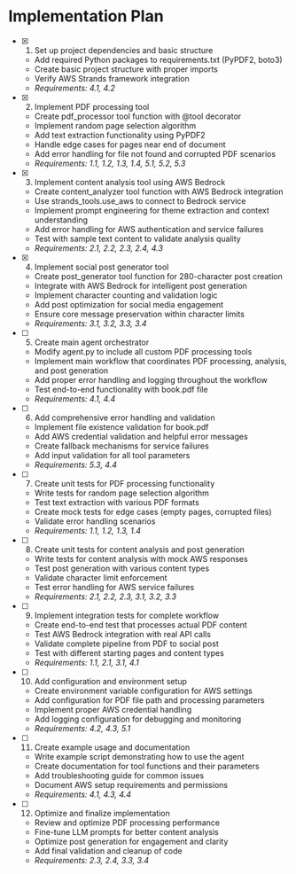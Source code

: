 # Implementation Plan

- [x] 1. Set up project dependencies and basic structure
  - Add required Python packages to requirements.txt (PyPDF2, boto3)
  - Create basic project structure with proper imports
  - Verify AWS Strands framework integration
  - _Requirements: 4.1, 4.2_

- [x] 2. Implement PDF processing tool
  - Create pdf_processor tool function with @tool decorator
  - Implement random page selection algorithm
  - Add text extraction functionality using PyPDF2
  - Handle edge cases for pages near end of document
  - Add error handling for file not found and corrupted PDF scenarios
  - _Requirements: 1.1, 1.2, 1.3, 1.4, 5.1, 5.2, 5.3_

- [x] 3. Implement content analysis tool using AWS Bedrock
  - Create content_analyzer tool function with AWS Bedrock integration
  - Use strands_tools.use_aws to connect to Bedrock service
  - Implement prompt engineering for theme extraction and context understanding
  - Add error handling for AWS authentication and service failures
  - Test with sample text content to validate analysis quality
  - _Requirements: 2.1, 2.2, 2.3, 2.4, 4.3_

- [x] 4. Implement social post generator tool
  - Create post_generator tool function for 280-character post creation
  - Integrate with AWS Bedrock for intelligent post generation
  - Implement character counting and validation logic
  - Add post optimization for social media engagement
  - Ensure core message preservation within character limits
  - _Requirements: 3.1, 3.2, 3.3, 3.4_

- [ ] 5. Create main agent orchestrator
  - Modify agent.py to include all custom PDF processing tools
  - Implement main workflow that coordinates PDF processing, analysis, and post generation
  - Add proper error handling and logging throughout the workflow
  - Test end-to-end functionality with book.pdf file
  - _Requirements: 4.1, 4.4_

- [ ] 6. Add comprehensive error handling and validation
  - Implement file existence validation for book.pdf
  - Add AWS credential validation and helpful error messages
  - Create fallback mechanisms for service failures
  - Add input validation for all tool parameters
  - _Requirements: 5.3, 4.4_

- [ ] 7. Create unit tests for PDF processing functionality
  - Write tests for random page selection algorithm
  - Test text extraction with various PDF formats
  - Create mock tests for edge cases (empty pages, corrupted files)
  - Validate error handling scenarios
  - _Requirements: 1.1, 1.2, 1.3, 1.4_

- [ ] 8. Create unit tests for content analysis and post generation
  - Write tests for content analysis with mock AWS responses
  - Test post generation with various content types
  - Validate character limit enforcement
  - Test error handling for AWS service failures
  - _Requirements: 2.1, 2.2, 2.3, 3.1, 3.2, 3.3_

- [ ] 9. Implement integration tests for complete workflow
  - Create end-to-end test that processes actual PDF content
  - Test AWS Bedrock integration with real API calls
  - Validate complete pipeline from PDF to social post
  - Test with different starting pages and content types
  - _Requirements: 1.1, 2.1, 3.1, 4.1_

- [ ] 10. Add configuration and environment setup
  - Create environment variable configuration for AWS settings
  - Add configuration for PDF file path and processing parameters
  - Implement proper AWS credential handling
  - Add logging configuration for debugging and monitoring
  - _Requirements: 4.2, 4.3, 5.1_

- [ ] 11. Create example usage and documentation
  - Write example script demonstrating how to use the agent
  - Create documentation for tool functions and their parameters
  - Add troubleshooting guide for common issues
  - Document AWS setup requirements and permissions
  - _Requirements: 4.1, 4.3, 4.4_

- [ ] 12. Optimize and finalize implementation
  - Review and optimize PDF processing performance
  - Fine-tune LLM prompts for better content analysis
  - Optimize post generation for engagement and clarity
  - Add final validation and cleanup of code
  - _Requirements: 2.3, 2.4, 3.3, 3.4_